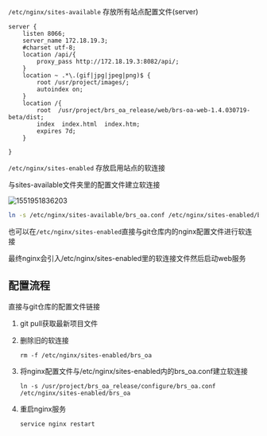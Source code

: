 `/etc/nginx/sites-available` 存放所有站点配置文件(server)

~~~shell
server {
    listen 8066;
    server_name 172.18.19.3;
    #charset utf-8;
    location /api/{
    	proxy_pass http://172.18.19.3:8082/api/;
    }
    location ~ .*\.(gif|jpg|jpeg|png)$ {
    	root /usr/project/images/;
    	autoindex on;
    }
    location /{
    	root  /usr/project/brs_oa_release/web/brs-oa-web-1.4.030719-beta/dist;
    	index  index.html  index.htm;
    	expires 7d;
    }

}

~~~



`/etc/nginx/sites-enabled`  存放启用站点的软连接 

与sites-available文件夹里的配置文件建立软连接

![1551951836203](C:\Users\h100067\Desktop\nginx多站点配置\assets\1551951836203.png)

~~~sh
ln -s /etc/nginx/sites-available/brs_oa.conf /etc/nginx/sites-enabled/brs_oa
~~~

也可以在`/etc/nginx/sites-enabled`直接与git仓库内的nginx配置文件进行软连接



最终nginx会引入/etc/nginx/sites-enabled里的软连接文件然后启动web服务





## 配置流程

直接与git仓库的配置文件链接

1. git pull获取最新项目文件

2. 删除旧的软连接 

   `rm -f /etc/nginx/sites-enabled/brs_oa`

3. 将nginx配置文件与/etc/nginx/sites-enabled内的brs_oa.conf建立软连接

   `ln -s /usr/project/brs_oa_release/configure/brs_oa.conf /etc/nginx/sites-enabled/brs_oa`

4. 重启nginx服务

   `service nginx restart`

